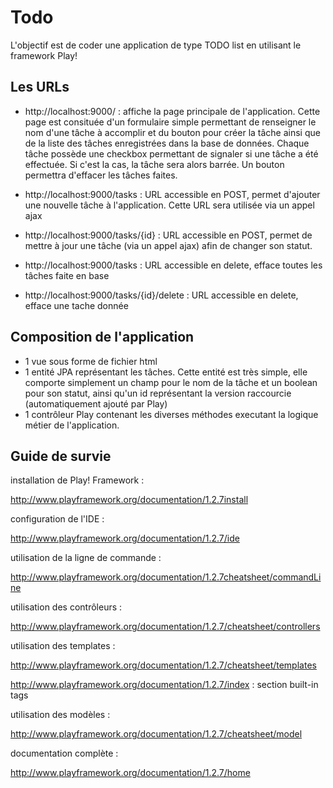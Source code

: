 Todo
========

L'objectif est de coder une application de type TODO list en utilisant le framework Play!

Les URLs
------------------------

* http://localhost:9000/ : affiche la page principale de l'application. Cette page est consituée d'un formulaire simple permettant de renseigner le nom d'une tâche à accomplir et du bouton pour créer la tâche ainsi que de la liste des tâches enregistrées dans la base de données. Chaque tâche possède une checkbox permettant de signaler si une tâche a été effectuée. Si c'est la cas, la tâche sera alors barrée. Un bouton permettra d'effacer les tâches faites.

* http://localhost:9000/tasks : URL accessible en POST, permet d'ajouter une nouvelle tâche à l'application. Cette URL sera utilisée via un appel ajax

* http://localhost:9000/tasks/{id} : URL accessible en POST, permet de mettre à jour une tâche (via un appel ajax) afin de changer son statut.

* http://localhost:9000/tasks : URL accessible en delete, efface toutes les tâches faite en base

* http://localhost:9000/tasks/{id}/delete : URL accessible en delete, efface une tache donnée

Composition de l'application
----------------------------

* 1 vue sous forme de fichier html
* 1 entité JPA représentant les tâches. Cette entité est très simple, elle comporte simplement un champ pour le nom de la tâche et un boolean pour son statut, ainsi qu'un id représentant la version raccourcie (automatiquement ajouté par Play)
* 1 contrôleur Play contenant les diverses méthodes executant la logique métier de l'application.

Guide de survie
------------------

installation de Play! Framework :

http://www.playframework.org/documentation/1.2.7install

configuration de l'IDE : 

http://www.playframework.org/documentation/1.2.7/ide

utilisation de la ligne de commande :

http://www.playframework.org/documentation/1.2.7cheatsheet/commandLine

utilisation des contrôleurs :

http://www.playframework.org/documentation/1.2.7/cheatsheet/controllers

utilisation des templates :

http://www.playframework.org/documentation/1.2.7/cheatsheet/templates

http://www.playframework.org/documentation/1.2.7/index : section built-in tags

utilisation des modèles :

http://www.playframework.org/documentation/1.2.7/cheatsheet/model

documentation complète : 

http://www.playframework.org/documentation/1.2.7/home